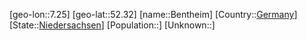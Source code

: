﻿---
location: [52.32,7.25]
type: City
tags:
- geo/City


SpocWebEntityId: 29104
isDeleted: false
confidential: public

---
[geo-lon::7.25]
[geo-lat::52.32]
[name::Bentheim]
[Country::[Germany](geo/Continent/Europe/Germany.md)]
[State::[Niedersachsen](geo/Continent/Europe/Germany/Niedersachsen.md)]
[Population::]
[Unknown::]


